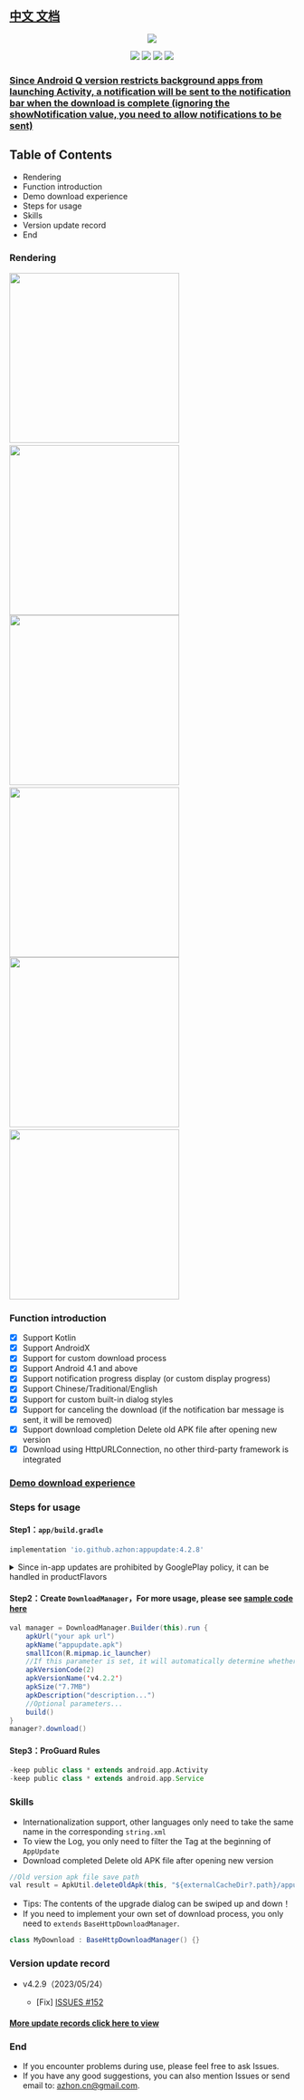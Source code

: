 ## [中文 文档](https://github.com/azhon/AppUpdate/blob/main/README.md)

<p align="center"><img src="https://github.com/azhon/AppUpdate/blob/main/img/logo.png"></p>
<p align="center">
  <img src="https://img.shields.io/badge/miniSdk-16%2B-blue.svg">
  <img src="https://img.shields.io/badge/mavenCentral-4.2.9-brightgreen.svg">
  <img src="https://img.shields.io/badge/author-azhon-%23E066FF.svg">
  <img src="https://img.shields.io/badge/license-Apache2.0-orange.svg">
</p>

### [Since Android Q version restricts background apps from launching Activity, a notification will be sent to the notification bar when the download is complete (ignoring the showNotification value, you need to allow notifications to be sent)](https://developer.android.google.cn/guide/components/activities/background-starts)

## Table of Contents

* Rendering
* Function introduction
* Demo download experience
* Steps for usage
* Skills
* Version update record
* End

### Rendering

<img src="https://github.com/azhon/AppUpdate/blob/main/img/en/en_1.png" width="300">　<img src="https://github.com/azhon/AppUpdate/blob/main/img/en/en_2.png" width="300">
<img src="https://github.com/azhon/AppUpdate/blob/main/img/en/en_3.png" width="300">　<img src="https://github.com/azhon/AppUpdate/blob/main/img/en/en_4.png" width="300">
<img src="https://github.com/azhon/AppUpdate/blob/main/img/en/en_5.png" width="300">　<img src="https://github.com/azhon/AppUpdate/blob/main/img/en/en_6.png" width="300">

### Function introduction

* [x] Support Kotlin
* [x] Support AndroidX
* [x] Support for custom download process
* [x] Support Android 4.1 and above
* [x] Support notification progress display (or custom display progress)
* [x] Support Chinese/Traditional/English 
* [x] Support for custom built-in dialog styles
* [x] Support for canceling the download (if the notification bar message is sent, it will be removed)
* [x] Support download completion Delete old APK file after opening new version
* [x] Download using HttpURLConnection, no other third-party framework is integrated

### [Demo download experience](https://github.com/azhon/AppUpdate/releases/tag/demo)

### Steps for usage

#### Step1：`app/build.gradle`

```groovy
implementation 'io.github.azhon:appupdate:4.2.8'
```
<details>
<summary>Since in-app updates are prohibited by GooglePlay policy, it can be handled in productFlavors</summary>

- [GooglePlay policy](https://support.google.com/googleplay/android-developer/answer/9888379?hl=en&ref_topic=9877467)
- Library provides a version without no operation[Click see more](https://github.com/azhon/AppUpdate/blob/main/app/build.gradle)
```groovy
android {
    //...
    productFlavors {
        other {}
        googlePlay {}
    }
}

dependencies {
    otherImplementation 'io.github.azhon:appupdate:latest-version'
    googlePlayImplementation 'io.github.azhon:appupdate-no-op:latest-version'
}
```
</details>

#### Step2：Create `DownloadManager`，For more usage, please see [sample code here](https://github.com/azhon/AppUpdate/blob/main/app/src/main/java/com/azhon/app/MainActivity.kt)

```java
val manager = DownloadManager.Builder(this).run {
    apkUrl("your apk url")
    apkName("appupdate.apk")
    smallIcon(R.mipmap.ic_launcher)
    //If this parameter is set, it will automatically determine whether to show tip dialog
    apkVersionCode(2)
    apkVersionName('v4.2.2')
    apkSize("7.7MB")
    apkDescription("description...")
    //Optional parameters...
    build()
}
manager?.download()
```

#### Step3：ProGuard Rules

```groovy
-keep public class * extends android.app.Activity
-keep public class * extends android.app.Service
```

### Skills

* Internationalization support, other languages only need to take the same name in the corresponding `string.xml`
* To view the Log, you only need to filter the Tag at the beginning of `AppUpdate`
* Download completed Delete old APK file after opening new version

```java
//Old version apk file save path
val result = ApkUtil.deleteOldApk(this, "${externalCacheDir?.path}/appupdate.apk")
```

* Tips: The contents of the upgrade dialog can be swiped up and down！
* If you need to implement your own set of download process, you only need to `extends` `BaseHttpDownloadManager`.

```java
class MyDownload : BaseHttpDownloadManager() {}
```

### Version update record

* v4.2.9（2023/05/24）

  * [Fix] [ISSUES #152](https://github.com/azhon/AppUpdate/issues/152)

#### [More update records click here to view](https://github.com/azhon/AppUpdate/wiki/Home)

### End

* If you encounter problems during use, please feel free to ask Issues.
* If you have any good suggestions, you can also mention Issues or send  email to: azhon.cn@gmail.com.
